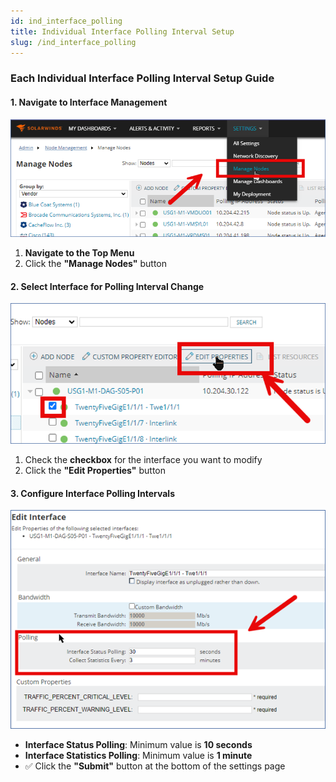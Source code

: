 ```yaml
---
id: ind_interface_polling
title: Individual Interface Polling Interval Setup
slug: /ind_interface_polling
---
```


### **Each Individual Interface Polling Interval Setup Guide**  

#### **1. Navigate to Interface Management**  
![polling](\ind_interface_polling\1.png)  
1. **Navigate to the Top Menu**  
2. Click the **"Manage Nodes"** button  

#### **2. Select Interface for Polling Interval Change**  
![polling](\ind_interface_polling\2.png)  
1. Check the **checkbox** for the interface you want to modify  
2. Click the **"Edit Properties"** button  

#### **3. Configure Interface Polling Intervals**  
![polling](\ind_interface_polling\3.png)  
- **Interface Status Polling**: Minimum value is **10 seconds**  
- **Interface Statistics Polling**: Minimum value is **1 minute**  
- ✅ Click the **"Submit"** button at the bottom of the settings page  